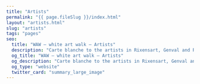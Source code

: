 ```yaml
---
title: "Artists"
permalink: "{{ page.fileSlug }}/index.html"
layout: "artists.html"
slug: "artists"
tags: "pages"
seo:
  title: "WAW – white art walk – Artists"
  description: "Carte blanche to the artists in Rixensart, Genval and Rosières"
  og_title: "WAW – white art walk – Artists"
  og_description: "Carte blanche to the artists in Rixensart, Genval and Rosières"
  og_type: "website"
  twitter_card: "summary_large_image"
---
```




